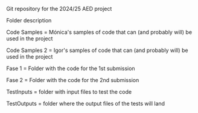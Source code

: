 Git repository for the 2024/25 AED project

Folder description

Code Samples = Mónica's samples of code that can (and probably will) be used in the project

Code Samples 2 = Igor's samples of code that can (and probably will) be used in the project

Fase 1 = Folder with the code for the 1st submission

Fase 2 = Folder with the code for the 2nd submission

TestInputs = folder with input files to test the code

TestOutputs = folder where the output files of the tests will land